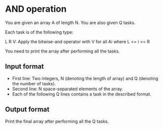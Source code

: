 # AND operation

You are given an array A of length N. You are also given Q tasks.

Each task is of the following type:

L R V: Apply the bitwise-and operator with V for all Ai where L <= i <= R

You need to print the array after performing all the tasks.

## Input format

- First line: Two integers, N (denoting the length of array) and Q (denoting the number of tasks).
- Second line: N space-separated elements of the array.
- Each of the following Q lines contains a task in the described format.

## Output format

Print the final array after performing all the Q tasks.

